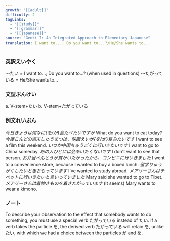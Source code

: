 ```yaml
---
growth: "[[adult]]"
difficulty: 2
tagLinks:
  - "[[study]]"
  - "[[grammar]]"
  - "[[japanese]]"
source: "Genki I: An Integrated Approach to Elementary Japanese"
translation: I want to...; Do you want to...?/He/She wants to...
---
```

### 英訳えいやく	

～たい = I want to...; Do you want to...? (when used in questions)
～たがっている = He/She wants to...
### 文型ぶんけい

a. V-stem+たい
b. V-stem+たがっている
### 例文れいぶん

*今日きょうは何なに{を/が}食たべたいですか* What do you want to eat today?
*今度こんどの週末しゅうまつは、映画えいが{を/が}見みたいです* I want to see a film this weekend.
*いつか中国ちゅうごくに行いきたいです* I want to go to China someday.
*あの人ひとには会あいたくないです* I don't want to see that person.
*お弁当べんとうが買かいたかったから、コンビニに行いきました* I went to a convenience store, because I wanted to buy a boxed lunch.
*留学りゅうがくしたいと思おもっています* I've wanted to study abroad.
*メアリーさんはチベットに行いきたいと言いっていました* Mary said she wanted to go to Tibet.
*メアリーさんは着物きものを着きたがっています* (It seems) Mary wants to wear a kimono.
### ノート

To describe your observation to the effect that somebody wants to do something, you must use a special verb たがっている instead of たい. If a verb takes the particle を, the derived verb たがっている will retain を, unlike たい, with which we had a choice between the particles が and を.